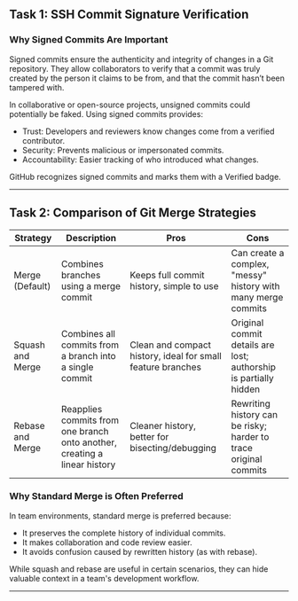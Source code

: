 ## Task 1: SSH Commit Signature Verification

### Why Signed Commits Are Important

Signed commits ensure the authenticity and integrity of changes in a Git repository. They allow collaborators to verify that a commit was truly created by the person it claims to be from, and that the commit hasn’t been tampered with.

In collaborative or open-source projects, unsigned commits could potentially be faked. Using signed commits provides:

- Trust: Developers and reviewers know changes come from a verified contributor.
- Security: Prevents malicious or impersonated commits.
- Accountability: Easier tracking of who introduced what changes.

GitHub recognizes signed commits and marks them with a Verified badge.

---

## Task 2: Comparison of Git Merge Strategies

| Strategy             | Description                                                                 | Pros                                                                 | Cons                                                                 |
|----------------------|-----------------------------------------------------------------------------|----------------------------------------------------------------------|----------------------------------------------------------------------|
| Merge (Default)      | Combines branches using a merge commit                                      | Keeps full commit history, simple to use                             | Can create a complex, "messy" history with many merge commits       |
| Squash and Merge     | Combines all commits from a branch into a single commit                     | Clean and compact history, ideal for small feature branches          | Original commit details are lost; authorship is partially hidden     |
| Rebase and Merge     | Reapplies commits from one branch onto another, creating a linear history   | Cleaner history, better for bisecting/debugging                      | Rewriting history can be risky; harder to trace original commits     |

### Why Standard Merge is Often Preferred

In team environments, standard merge is preferred because:

- It preserves the complete history of individual commits.
- It makes collaboration and code review easier.
- It avoids confusion caused by rewritten history (as with rebase).

While squash and rebase are useful in certain scenarios, they can hide valuable context in a team's development workflow.

---